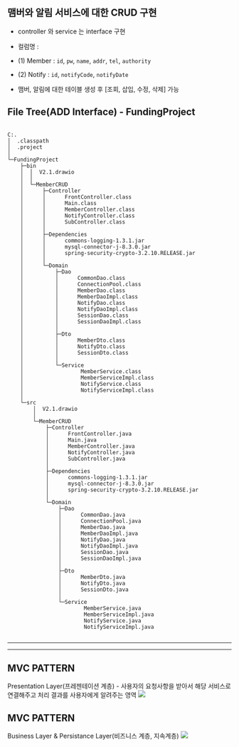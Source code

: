 맴버와 알림 서비스에 대한 CRUD 구현 <br/>
---
- controller 와 service 는 interface 구현 <br/>

- 컬럼명 : <br/>
- (1) Member :  `id`, `pw`, `name`, `addr`, `tel`, `authority` <br/>
- (2) Notify :  `id`, `notifyCode`, `notifyDate` <br/>
- 맴버, 알림에 대한 테이블 생성 후 [조회, 삽입, 수정, 삭제] 가능 <br/>



File Tree(ADD Interface) - FundingProject
---
```    

C:.
│  .classpath
│  .project
│  
└─FundingProject
    ├─bin
    │  │  V2.1.drawio
    │  │  
    │  └─MemberCRUD
    │      ├─Controller
    │      │      FrontController.class
    │      │      Main.class
    │      │      MemberController.class
    │      │      NotifyController.class
    │      │      SubController.class
    │      │      
    │      ├─Dependencies
    │      │      commons-logging-1.3.1.jar
    │      │      mysql-connector-j-8.3.0.jar
    │      │      spring-security-crypto-3.2.10.RELEASE.jar
    │      │      
    │      └─Domain
    │          ├─Dao
    │          │      CommonDao.class
    │          │      ConnectionPool.class
    │          │      MemberDao.class
    │          │      MemberDaoImpl.class
    │          │      NotifyDao.class
    │          │      NotifyDaoImpl.class
    │          │      SessionDao.class
    │          │      SessionDaoImpl.class
    │          │      
    │          ├─Dto
    │          │      MemberDto.class
    │          │      NotifyDto.class
    │          │      SessionDto.class
    │          │      
    │          └─Service
    │                  MemberService.class
    │                  MemberServiceImpl.class
    │                  NotifyService.class
    │                  NotifyServiceImpl.class
    │                  
    └─src
        │  V2.1.drawio
        │  
        └─MemberCRUD
            ├─Controller
            │      FrontController.java
            │      Main.java
            │      MemberController.java
            │      NotifyController.java
            │      SubController.java
            │      
            ├─Dependencies
            │      commons-logging-1.3.1.jar
            │      mysql-connector-j-8.3.0.jar
            │      spring-security-crypto-3.2.10.RELEASE.jar
            │      
            └─Domain
                ├─Dao
                │      CommonDao.java
                │      ConnectionPool.java
                │      MemberDao.java
                │      MemberDaoImpl.java
                │      NotifyDao.java
                │      NotifyDaoImpl.java
                │      SessionDao.java
                │      SessionDaoImpl.java
                │      
                ├─Dto
                │      MemberDto.java
                │      NotifyDto.java
                │      SessionDto.java
                │      
                └─Service
                        MemberService.java
                        MemberServiceImpl.java
                        NotifyService.java
                        NotifyServiceImpl.java
                        

```
---

<hr/>

<h2>MVC PATTERN</h2>
Presentation Layer(프레젠테이션 계층)
- 사용자의 요청사항을 받아서 해당 서비스로 연결해주고 처리 결과를 사용자에게 알려주는 영역

<img src="https://github.com/EM-PROJECT-ORG-Funrest/EM_Module_Test/assets/102271645/9def9d67-4640-45b5-bdfa-e7f279eac48a">

<h2>MVC PATTERN</h2>
Business Layer & Persistance Layer(비즈니스 계층, 지속계층)

<img src="https://github.com/EM-PROJECT-ORG-Funrest/EM_Module_Test/assets/102271645/d67b043f-c09f-46a5-8ee0-53343c94acd0">

